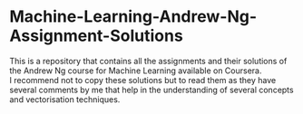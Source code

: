 # Machine-Learning-Andrew-Ng-Assignment-Solutions
This is a repository that contains all the assignments and their solutions of the Andrew Ng course for Machine Learning available on Coursera.  
I recommend not to copy these solutions but to read them as they have several comments by me that help in the understanding of several concepts and vectorisation techniques.
